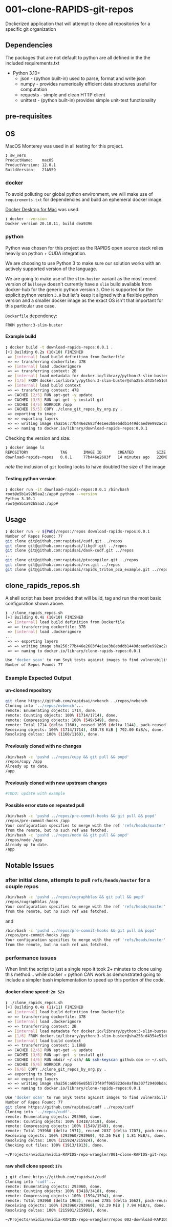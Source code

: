 # 001~clone-RAPIDS-git-repos

Dockerized application that will attempt to clone all repositories for a specific git organization

## Dependencies

The packages that are not default to python are all defined in the the included requirements.txt

* Python 3.10+
  * json - (python built-in) used to parse, format and write json
  * numpy - provides numerically efficient data structures useful for computation
  * requests - simple and clean HTTP client
  * unittest - (python built-in) provides simple unit-test functionality

## pre-requisites

## OS

MacOS Monterey was used in all testing for this project.

```bash
❯ sw_vers
ProductName:	macOS
ProductVersion:	12.0.1
BuildVersion:	21A559
```

### docker

To avoid polluting our global python environment, we will make use of `requirements.txt` for dependencies and build an ephemeral docker image.

[Docker Desktop for Mac](https://docs.docker.com/desktop/mac/install/) was used.

```bash
❯ docker --version
Docker version 20.10.11, build dea9396
```

### python

Python was chosen for this project as the RAPIDS open source stack relies heavily on python + CUDA integration.

We are choosing to use Python 3 to make sure our solution works with an actively supported version of the language.

We are going to make use of the `slim-buster` variant as the most recent version of `bullseye` doesn't currently have a `slim` build available from docker-hub for the generic python version `3`. One is supported for the explicit python version `3.9` but let's keep it aligned with a flexible python version and a smaller docker image as the exact OS isn't that important for this particular use case.

`Dockerfile` dependency:

```docker
FROM python:3-slim-buster
```

#### Example build

```bash
❯ docker build -t download-rapids-repos:0.0.1 .
[+] Building 0.2s (10/10) FINISHED
 => [internal] load build definition from Dockerfile                                                                            0.0s
 => => transferring dockerfile: 37B                                                                                             0.0s
 => [internal] load .dockerignore                                                                                               0.0s
 => => transferring context: 2B                                                                                                 0.0s
 => [internal] load metadata for docker.io/library/python:3-slim-buster                                                         0.1s
 => [1/5] FROM docker.io/library/python:3-slim-buster@sha256:d4354e51d606b0cf335fca22714bd599eef74ddc5778de31c64f1f73941008a4   0.0s
 => [internal] load build context                                                                                               0.0s
 => => transferring context: 47B                                                                                                0.0s
 => CACHED [2/5] RUN apt-get -y update                                                                                          0.0s
 => CACHED [3/5] RUN apt-get -y install git                                                                                     0.0s
 => CACHED [4/5] WORKDIR /app                                                                                                   0.0s
 => CACHED [5/5] COPY ./clone_git_repos_by_org.py .                                                                             0.0s
 => exporting to image                                                                                                          0.0s
 => => exporting layers                                                                                                         0.0s
 => => writing image sha256:77b446e2683f4e1ee3b8ebddb1449dcaed9e992ac2a933c7d4bf06f290bc3f59                                    0.0s
 => => naming to docker.io/library/download-rapids-repos:0.0.1                                                                  0.0s
```

Checking the version and size:

```bash
❯ docker image ls
REPOSITORY              TAG       IMAGE ID       CREATED          SIZE
download-rapids-repos   0.0.1     77b446e2683f   14 minutes ago   220MB
```

*note* the inclusion of `git` tooling looks to have doubled the size of the image

#### Testing python version

```bash
❯ docker run -it download-rapids-repos:0.0.1 /bin/bash
root@e5b1a92b5aa2:/app# python --version
Python 3.10.1
root@e5b1a92b5aa2:/app#
```

## Usage

```bash
❯ docker run -v ${PWD}/repos:/repos download-rapids-repos:0.0.1
Number of Repos Found: 77
git clone git@github.com:rapidsai/cudf.git ../repos
git clone git@github.com:rapidsai/libgdf.git ../repos
git clone git@github.com:rapidsai/dask-cudf.git ../repos
...
git clone git@github.com:rapidsai/ptxcompiler.git ../repos
git clone git@github.com:rapidsai/rvc.git ../repos
git clone git@github.com:rapidsai/rapids_triton_pca_example.git ../repos
```

## clone_rapids_repos.sh

A shell script has been provided that will build, tag and run the most basic configuration shown above.

```bash
❯ ./clone_rapids_repos.sh
[+] Building 0.4s (10/10) FINISHED
 => [internal] load build definition from Dockerfile                                                                            0.0s
 => => transferring dockerfile: 37B                                                                                             0.0s
 => [internal] load .dockerignore                                                                                               0.0s
...
 => => exporting layers                                                                                                         0.0s
 => => writing image sha256:77b446e2683f4e1ee3b8ebddb1449dcaed9e992ac2a933c7d4bf06f290bc3f59                                    0.0s
 => => naming to docker.io/library/clone-rapids-repos:0.0.1                                                                     0.0s

Use 'docker scan' to run Snyk tests against images to find vulnerabilities and learn how to fix them
Number of Repos Found: 77
```

### Example Expected Output

#### un-cloned repository

```bash
git clone https://github.com/rapidsai/nvbench ../repos/nvbench
Cloning into '../repos/nvbench'...
remote: Enumerating objects: 1714, done.
remote: Counting objects: 100% (1714/1714), done.
remote: Compressing objects: 100% (549/549), done.
remote: Total 1714 (delta 1160), reused 1695 (delta 1144), pack-reused 0
Receiving objects: 100% (1714/1714), 480.78 KiB | 792.00 KiB/s, done.
Resolving deltas: 100% (1160/1160), done.
```

#### Previously cloned with no changes

```bash
/bin/bash -c 'pushd ../repos/cupy && git pull && popd'
/repos/cupy /app
Already up to date.
/app
```

#### Previously cloned with new upstream changes

```bash
#TODO: update with example
```

#### Possible error state on repeated pull

```bash
/bin/bash -c 'pushd ../repos/pre-commit-hooks && git pull && popd'
/repos/pre-commit-hooks /app
Your configuration specifies to merge with the ref 'refs/heads/master'
from the remote, but no such ref was fetched.
/bin/bash -c 'pushd ../repos/node && git pull && popd'
/repos/node /app
Already up to date.
/app
```

## Notable Issues

### after initial clone, attempts to pull `refs/heads/master` for a couple repos

```bash
/bin/bash -c 'pushd ../repos/cugraphblas && git pull && popd'
/repos/cugraphblas /app
Your configuration specifies to merge with the ref 'refs/heads/master'
from the remote, but no such ref was fetched.
```

and

```bash
/bin/bash -c 'pushd ../repos/pre-commit-hooks && git pull && popd'
/repos/pre-commit-hooks /app
Your configuration specifies to merge with the ref 'refs/heads/master'
from the remote, but no such ref was fetched.
```

### performance issues

When limit the script to just a single repo it took 2+ minutes to clone using this method... while docker + python CAN work as demonstrated going to include a simpler bash implementation to speed up this portion of the code.

#### docker clone speed: `2m 52s`

```bash
❯ ./clone_rapids_repos.sh
[+] Building 0.4s (11/11) FINISHED
 => [internal] load build definition from Dockerfile                                                                            0.0s
 => => transferring dockerfile: 37B                                                                                             0.0s
 => [internal] load .dockerignore                                                                                               0.0s
 => => transferring context: 2B                                                                                                 0.0s
 => [internal] load metadata for docker.io/library/python:3-slim-buster                                                         0.3s
 => [1/6] FROM docker.io/library/python:3-slim-buster@sha256:d4354e51d606b0cf335fca22714bd599eef74ddc5778de31c64f1f73941008a4   0.0s
 => [internal] load build context                                                                                               0.0s
 => => transferring context: 1.18kB                                                                                             0.0s
 => CACHED [2/6] RUN apt-get -y update                                                                                          0.0s
 => CACHED [3/6] RUN apt-get -y install git                                                                                     0.0s
 => CACHED [4/6] RUN mkdir ~/.ssh/ && ssh-keyscan github.com >> ~/.ssh/known_hosts                                              0.0s
 => CACHED [5/6] WORKDIR /app                                                                                                   0.0s
 => [6/6] COPY ./clone_git_repos_by_org.py .                                                                                    0.0s
 => exporting to image                                                                                                          0.0s
 => => exporting layers                                                                                                         0.0s
 => => writing image sha256:a6096e85b573f49ff065823de8af8a307f29400bda2430ee5ed81617b8437107                                    0.0s
 => => naming to docker.io/library/clone-rapids-repos:0.0.1                                                                     0.0s

Use 'docker scan' to run Snyk tests against images to find vulnerabilities and learn how to fix them
Number of Repos Found: 77
git clone https://github.com/rapidsai/cudf ../repos/cudf
Cloning into '../repos/cudf'...
remote: Enumerating objects: 293960, done.
remote: Counting objects: 100% (3418/3418), done.
remote: Compressing objects: 100% (1549/1549), done.
remote: Total 293960 (delta 1971), reused 2837 (delta 1707), pack-reused 290542
Receiving objects: 100% (293960/293960), 92.26 MiB | 1.81 MiB/s, done.
Resolving deltas: 100% (215924/215924), done.
Checking out files: 100% (1913/1913), done.

~/Projects/nvidia/nvidia-RAPIDS-repo-wrangler/001~clone-RAPIDS-git-repos 002-download-RAPIDS-git-repos* 2m 52s
```

#### raw shell clone speed: `17s`

```bash
❯ git clone https://github.com/rapidsai/cudf
Cloning into 'cudf'...
remote: Enumerating objects: 293960, done.
remote: Counting objects: 100% (3418/3418), done.
remote: Compressing objects: 100% (1594/1594), done.
remote: Total 293960 (delta 1963), reused 2785 (delta 1662), pack-reused 290542
Receiving objects: 100% (293960/293960), 92.29 MiB | 7.94 MiB/s, done.
Resolving deltas: 100% (215901/215901), done.

~/Projects/nvidia/nvidia-RAPIDS-repo-wrangler/repos 002-download-RAPIDS-git-repos* 17s
```
